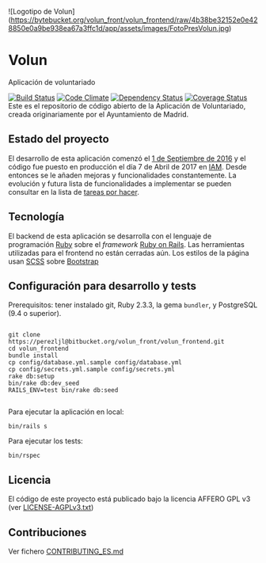![Logotipo de Volun]
(https://bytebucket.org/volun_front/volun_frontend/raw/4b38be32152e0e428850e0a9be938ea67a3ffc1d/app/assets/images/FotoPresVolun.jpg)
# Volun

Aplicación de voluntariado

[![Build Status](https://api.travis-ci.org/IAMDesarrollo/volun_front.svg?branch=master)](https://travis-ci.org/IAMDesarrollo/volun_front)
[![Code Climate](https://codeclimate.com/github/IAMDesarrollo/volun_front/badges/gpa.svg)](https://codeclimate.com/github/IAMDesarrollo/volun_front)
[![Dependency Status](https://beta.gemnasium.com/badges/github.com/IAMDesarrollo/volun_front.svg)](https://beta.gemnasium.com/projects/github.com/IAMDesarrollo/volun_front)
[![Coverage Status](https://coveralls.io/repos/github/IAMDesarrollo/volun_front/badge.svg)](https://coveralls.io/github/IAMDesarrollo/volun_front)
Este es el repositorio de código abierto de la Aplicación de Voluntariado, creada originariamente por el Ayuntamiento de Madrid.

## Estado del proyecto

El desarrollo de esta aplicación comenzó el [1 de Septiembre de 2016](https://bitbucket.org/volun_front/volun_frontend/src) y el código fue puesto en producción el día 7 de Abril de 2017 en [IAM](https://voluntariospormadrid.madrid.es). Desde entonces se le añaden mejoras y funcionalidades constantemente. La evolución y futura lista de funcionalidades a implementar se pueden consultar en la lista de [tareas por hacer](https://bitbucket.org/volun/volun_backend/issues).

## Tecnología

El backend de esta aplicación se desarrolla con el lenguaje de programación [Ruby](https://www.ruby-lang.org/) sobre el *framework* [Ruby on Rails](http://rubyonrails.org/).
Las herramientas utilizadas para el frontend no están cerradas aún. Los estilos de la página usan [SCSS](http://sass-lang.com/) sobre [Bootstrap](https://getbootstrap.com/)

## Configuración para desarrollo y tests

Prerequisitos: tener instalado git, Ruby 2.3.3, la gema `bundler`, y PostgreSQL (9.4 o superior).

```

git clone https://perezljl@bitbucket.org/volun_front/volun_frontend.git
cd volun_frontend
bundle install
cp config/database.yml.sample config/database.yml
cp config/secrets.yml.sample config/secrets.yml
rake db:setup
bin/rake db:dev_seed
RAILS_ENV=test bin/rake db:seed


```

Para ejecutar la aplicación en local:
```
bin/rails s
```

Para ejecutar los tests:

```
bin/rspec
```


## Licencia

El código de este proyecto está publicado bajo la licencia AFFERO GPL v3 (ver [LICENSE-AGPLv3.txt](LICENSE-AGPLv3.txt))

## Contribuciones

Ver fichero [CONTRIBUTING_ES.md](CONTRIBUTING_ES.md)


